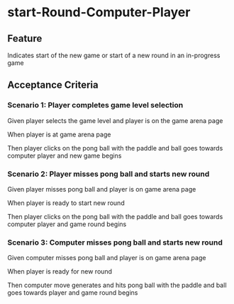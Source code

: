 # start-Round-Computer-Player

## Feature

Indicates start of the new game or start of a new round
in an in-progress game

## Acceptance Criteria

### Scenario 1: Player completes game level selection

Given player selects the game level and player is on the game arena page

When player is at game arena page

Then player clicks on the pong ball with the paddle and ball goes towards
computer player and new game begins

### Scenario 2: Player misses pong ball and starts new round

Given player misses pong ball and player is on game arena page

When player is ready to start new round

Then player clicks on the pong ball with the paddle and ball goes towards
computer player and game round begins


### Scenario 3: Computer misses pong ball and starts new round

Given computer misses pong ball and player is on game arena page

When player is ready for new round

Then computer move generates and hits pong ball with the paddle and ball goes towards
player and game round begins
